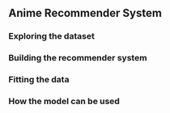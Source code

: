## Anime Recommender System

### Exploring the dataset

### Building the recommender system

### Fitting the data

### How the model can be used